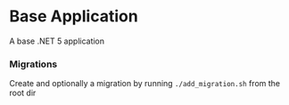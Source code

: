 # Base Application

A base .NET 5 application

### Migrations

Create and optionally a migration by running `./add_migration.sh` from the root dir

